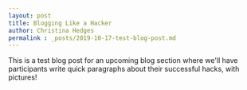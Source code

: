 ```yaml
---
layout: post
title: Blogging Like a Hacker
author: Christina Hedges
permalink : _posts/2019-10-17-test-blog-post.md
---
```


This is a test blog post for an upcoming blog section where we'll have participants write quick paragraphs about their successful hacks, with pictures!
